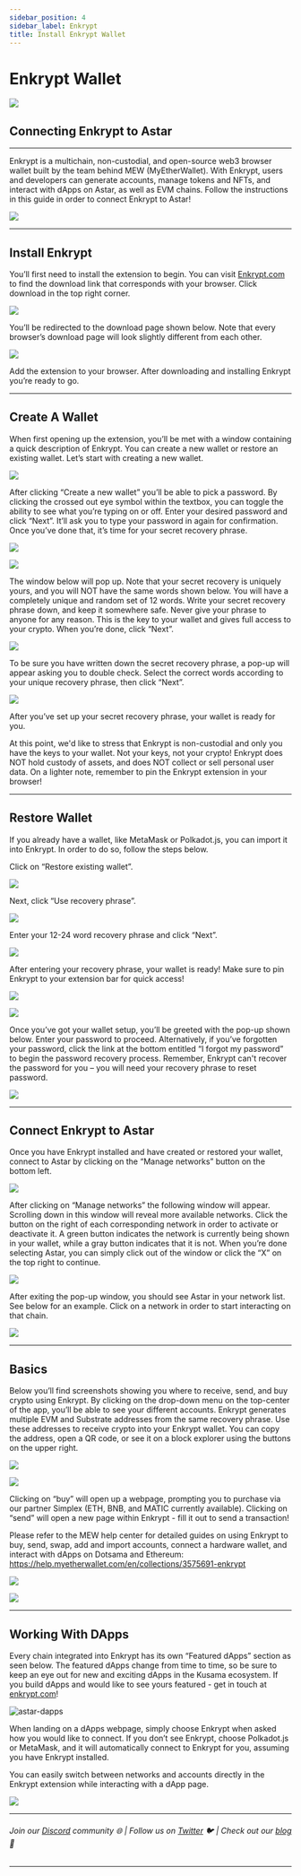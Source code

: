 ```yaml
---
sidebar_position: 4
sidebar_label: Enkrypt
title: Install Enkrypt Wallet
---
```


# Enkrypt Wallet

![](https://i.imgur.com/imLQ4G4.png)

## Connecting Enkrypt to Astar

---

Enkrypt is a multichain, non-custodial, and open-source web3 browser wallet built by the team behind MEW (MyEtherWallet). With Enkrypt, users and developers can generate accounts, manage tokens and NFTs, and interact with dApps on Astar, as well as EVM chains. Follow the instructions in this guide in order to connect Enkrypt to Astar!

![](https://i.imgur.com/c3yv69l.jpg)

---
## Install Enkrypt
You’ll first need to install the extension to begin. You can visit [Enkrypt.com](https://www.enkrypt.com/?mtm_campaign=Interacting%20with%20Astar%20using%20Enkrypt) to find the download link that corresponds with your browser. Click download in the top right corner.

![](https://i.imgur.com/clC5IOa.png)

You’ll be redirected to the download page shown below. Note that every browser’s download page will look slightly different from each other.

![](https://i.imgur.com/cqCevR0.png)

Add the extension to your browser. After downloading and installing Enkrypt you’re ready to go.

---
## Create A Wallet
When first opening up the extension, you’ll be met with a window containing a quick description of Enkrypt. You can create a new wallet or restore an existing wallet. Let’s start with creating a new wallet.

![](https://i.imgur.com/aSdrCXp.png)

After clicking “Create a new wallet” you’ll be able to pick a password. By clicking the crossed out eye symbol within the textbox, you can toggle the ability to see what you’re typing on or off. Enter your desired password and click “Next”. It’ll ask you to type your password in again for confirmation. Once you’ve done that, it’s time for your secret recovery phrase.

![](https://i.imgur.com/rdAfVXa.png)

![](https://i.imgur.com/npuMOQk.png)

The window below will pop up. Note that your secret recovery is uniquely yours, and you will NOT have the same words shown below. You will have a completely unique and random set of 12 words. Write your secret recovery phrase down, and keep it somewhere safe. Never give your phrase to anyone for any reason. This is the key to your wallet and gives full access to your crypto. When you’re done, click “Next”.

![](https://i.imgur.com/2U2MY1b.png)

To be sure you have written down the secret recovery phrase, a pop-up will appear asking you to double check. Select the correct words according to your unique recovery phrase, then click “Next”.

![](https://i.imgur.com/wTsgdb7.png)

After you’ve set up your secret recovery phrase, your wallet is ready for you. 

At this point, we'd like to stress that Enkrypt is non-custodial and only you have the keys to your wallet. Not your keys, not your crypto! Enkrypt does NOT hold custody of assets, and does NOT collect or sell personal user data. On a lighter note, remember to pin the Enkrypt extension in your browser!

---
## Restore Wallet
If you already have a wallet, like MetaMask or Polkadot.js, you can import it into Enkrypt. In order to do so, follow the steps below. 

Click on “Restore existing wallet”.

![](https://i.imgur.com/PLhSJyE.png)

Next, click “Use recovery phrase”.

![](https://i.imgur.com/vhpvq53.png)

Enter your 12-24 word recovery phrase and click “Next”.

![](https://i.imgur.com/bNbxr31.png)

After entering your recovery phrase, your wallet is ready! Make sure to pin Enkrypt to your extension bar for quick access!

![](https://i.imgur.com/9Sd1Xah.png)

![](https://i.imgur.com/tzvoInk.png)

Once you’ve got your wallet setup, you’ll be greeted with the pop-up shown below. Enter your password to proceed. Alternatively, if you’ve forgotten your password, click the link at the bottom entitled “I forgot my password” to begin the password recovery process. Remember, Enkrypt can't recover the password for you – you will need your recovery phrase to reset password.

![](https://i.imgur.com/MPznxPI.png)

---
## Connect Enkrypt to Astar
Once you have Enkrypt installed and have created or restored your wallet, connect to Astar by clicking on the “Manage networks” button on the bottom left. 

![](https://i.imgur.com/PAm2GrB.png)

After clicking on “Manage networks” the following window will appear. Scrolling down in this window will reveal more available networks. Click the button on the right of each corresponding network in order to activate or deactivate it. A green button indicates the network is currently being shown in your wallet, while a gray button indicates that it is not. When you’re done selecting Astar, you can simply click out of the window or click the “X” on the top right to continue. 

![](https://i.imgur.com/c21up34.png)

After exiting the pop-up window, you should see Astar in your network list. See below for an example. Click on a network in order to start interacting on that chain.

![](https://i.imgur.com/VTNFL9j.png)

---
## Basics
Below you’ll find screenshots showing you where to receive, send, and buy crypto using Enkrypt. By clicking on the drop-down menu on the top-center of the app, you’ll be able to see your different accounts. Enkrypt generates multiple EVM and Substrate addresses from the same recovery phrase. Use these addresses to receive crypto into your Enkrypt wallet. You can copy the address, open a QR code, or see it on a block explorer using the buttons on the upper right.

![](https://i.imgur.com/wjLysH4.png)

![](https://i.imgur.com/BnRPXNK.png)

Clicking on “buy” will open up a webpage, prompting you to purchase via our partner Simplex (ETH, BNB, and MATIC currently available). Clicking on “send” will open a new page within Enkrypt - fill it out to send a transaction! 

Please refer to the MEW help center for detailed guides on using Enkrypt to buy, send, swap, add and import accounts, connect a hardware wallet, and interact with dApps on Dotsama and Ethereum: https://help.myetherwallet.com/en/collections/3575691-enkrypt

![](https://i.imgur.com/QjXxk1M.png)

![](https://i.imgur.com/dsWU9Vb.png)

---
## Working With DApps

Every chain integrated into Enkrypt has its own “Featured dApps” section as seen below. The featured dApps change from time to time, so be sure to keep an eye out for new and exciting dApps in the Kusama ecosystem. If you build dApps and would like to see yours featured - get in touch at [enkrypt.com](https://www.enkrypt.com/?mtm_campaign=Interacting%20with%20Astar%20using%20Enkrypt)!

![astar-dapps](https://blog.enkrypt.com/content/images/2022/11/astar-dapps.png)

When landing on a dApps webpage, simply choose Enkrypt when asked how you would like to connect. If you don’t see Enkrypt, choose Polkadot.js or MetaMask, and it will automatically connect to Enkrypt for you, assuming you have Enkrypt installed.

You can easily switch between networks and accounts directly in the Enkrypt extension while interacting with a dApp page.

![](https://i.imgur.com/UgsoPP7.png)

---

###### Join our [Discord](https://discord.com/invite/Gz8vBneyKe) community 🌐 |  Follow us on [Twitter](https://twitter.com/enkrypt) 🐦 |  Check out our [blog](https://blog.enkrypt.com) 📰

---
